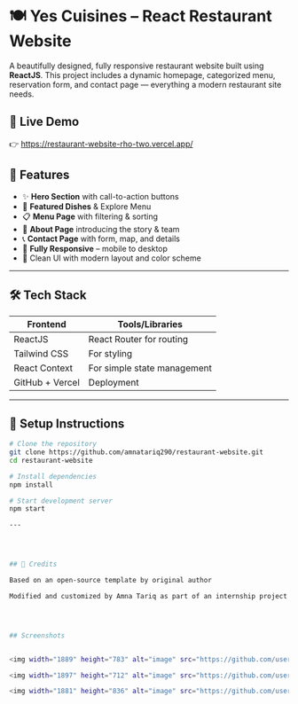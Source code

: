 # 🍽️ Yes Cuisines – React Restaurant Website

A beautifully designed, fully responsive restaurant website built using **ReactJS**. This project includes a dynamic homepage, categorized menu, reservation form, and contact page — everything a modern restaurant site needs.



## 🚀 Live Demo

👉 https://restaurant-website-rho-two.vercel.app/




## 📌 Features

- ✨ **Hero Section** with call-to-action buttons
- 🍕 **Featured Dishes** & Explore Menu
- 📋 **Menu Page** with filtering & sorting
- 📖 **About Page** introducing the story & team
- 📞 **Contact Page** with form, map, and details
- 📱 **Fully Responsive** – mobile to desktop
- 🎨 Clean UI with modern layout and color scheme

---

## 🛠️ Tech Stack

| Frontend        | Tools/Libraries              |
|----------------|------------------------------|
| ReactJS         | React Router for routing     |
| Tailwind CSS    | For styling                  |
| React Context   | For simple state management  |
| GitHub + Vercel | Deployment                   |

---



## 📝 Setup Instructions

```bash
# Clone the repository
git clone https://github.com/amnatariq290/restaurant-website.git
cd restaurant-website

# Install dependencies
npm install

# Start development server
npm start

---




## 📝 Credits

Based on an open-source template by original author

Modified and customized by Amna Tariq as part of an internship project




## Screenshots


<img width="1889" height="783" alt="image" src="https://github.com/user-attachments/assets/0a167f8b-6405-4b90-aebc-81491d36c662" />

<img width="1897" height="712" alt="image" src="https://github.com/user-attachments/assets/ab216950-7eb6-42bf-9bf6-e8df42c3a1eb" />

<img width="1881" height="836" alt="image" src="https://github.com/user-attachments/assets/34a8f1d5-f3c1-4574-822a-9b051bc690f6" />



